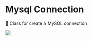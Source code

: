 # Mysql Connection
<p>🚀 Class for create a MySQL connection</p>
<img src="https://img.shields.io/badge/PHP-777BB4?style=for-the-badge&logo=php&logoColor=white
">
